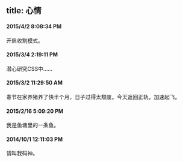title: 心情
---

#### 2015/4/2 8:08:34 PM 

开启收割模式。

#### 2015/3/4 2:19:11 PM 

潜心研究CSS中......

#### 2015/3/2 11:29:50 AM 

春节在家养猪养了快半个月，日子过得太颓废。今天返回正轨，加速起飞。

#### 2015/2/16 5:09:20 PM

我是鱼塘里的一条鱼。

#### 2014/10/1 12:11:03 PM

请叫我码神。

